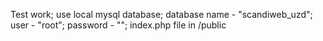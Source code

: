  Test work;
 use local mysql database;
 database name - "scandiweb_uzd";
 user - "root";
 password - "";
 index.php file in /public
